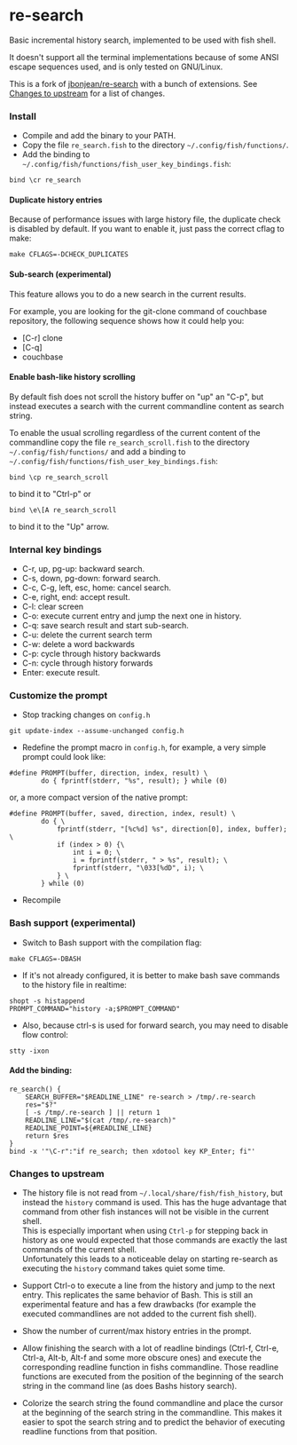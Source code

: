 re-search
=========

Basic incremental history search, implemented to be used with fish shell.

It doesn't support all the terminal implementations because of some ANSI
escape sequences used, and is only tested on GNU/Linux.

This is a fork of
[jbonjean/re-search](https://github.com/jbonjean/re-search) with a bunch of
extensions. See [Changes to upstream](#changes-to-upstream) for a list of changes.

### Install

* Compile and add the binary to your PATH.
* Copy the file `re_search.fish` to the directory `~/.config/fish/functions/`.
* Add the binding to `~/.config/fish/functions/fish_user_key_bindings.fish`:
```
bind \cr re_search
```

#### Duplicate history entries

Because of performance issues with large history file, the duplicate check is
disabled by default. If you want to enable it, just pass the correct cflag to
make:

```
make CFLAGS=-DCHECK_DUPLICATES
```

#### Sub-search (experimental)

This feature allows you to do a new search in the current results.

For example, you are looking for the git-clone command of couchbase repository,
the following sequence shows how it could help you:

* [C-r] clone
* [C-q]
* couchbase

#### Enable bash-like history scrolling

By default fish does not scroll the history buffer on "up" an "C-p", but
instead executes a search with the current commandline content as search
string.

To enable the usual scrolling regardless of the current content of the
commandline copy the file `re_search_scroll.fish` to the directory
`~/.config/fish/functions/` and add a binding to
`~/.config/fish/functions/fish_user_key_bindings.fish`:
```
bind \cp re_search_scroll
```
to bind it to "Ctrl-p" or
```
bind \e\[A re_search_scroll
```
to bind it to the "Up" arrow.

### Internal key bindings

* C-r, up, pg-up: backward search.
* C-s, down, pg-down: forward search.
* C-c, C-g, left, esc, home: cancel search.
* C-e, right, end: accept result.
* C-l: clear screen
* C-o: execute current entry and jump the next one in history.
* C-q: save search result and start sub-search.
* C-u: delete the current search term
* C-w: delete a word backwards
* C-p: cycle through history backwards
* C-n: cycle through history forwards
* Enter: execute result.

### Customize the prompt

* Stop tracking changes on `config.h`
```
git update-index --assume-unchanged config.h
```
* Redefine the prompt macro in `config.h`, for example, a very simple prompt
could look like:
```
#define PROMPT(buffer, direction, index, result) \
        do { fprintf(stderr, "%s", result); } while (0)
```
or, a more compact version of the native prompt:
```
#define PROMPT(buffer, saved, direction, index, result) \
        do { \
        	fprintf(stderr, "[%c%d] %s", direction[0], index, buffer); \
        	if (index > 0) {\
	        	int i = 0; \
        		i = fprintf(stderr, " > %s", result); \
        		fprintf(stderr, "\033[%dD", i); \
        	} \
        } while (0)
 ```
* Recompile

### Bash support (experimental)

* Switch to Bash support with the compilation flag:
```
make CFLAGS=-DBASH
```
* If it's not already configured, it is better to make bash save commands to
  the history file in realtime:
```
shopt -s histappend
PROMPT_COMMAND="history -a;$PROMPT_COMMAND"
```
* Also, because ctrl-s is used for forward search, you may need to disable flow control:
```
stty -ixon
```
#### Add the binding:

```
re_search() {
	SEARCH_BUFFER="$READLINE_LINE" re-search > /tmp/.re-search
	res="$?"
	[ -s /tmp/.re-search ] || return 1
	READLINE_LINE="$(cat /tmp/.re-search)"
	READLINE_POINT=${#READLINE_LINE}
	return $res
}
bind -x '"\C-r":"if re_search; then xdotool key KP_Enter; fi"'
```

### Changes to upstream

- The history file is not read from `~/.local/share/fish/fish_history`, but
  instead the `history` command is used. This has the huge advantage that
  command from other fish instances will not be visible in the current
  shell.  
  This is especially important when using `Ctrl-p` for stepping back in
  history as one would expected that those commands are exactly the last
  commands of the current shell.  
  Unfortunately this leads to a noticeable delay on starting re-search as
  executing the `history` command takes quiet some time.

- Support Ctrl-o to execute a line from the history and jump to the next
  entry. This replicates the same behavior of Bash. This is still an
  experimental feature and has a few drawbacks (for example the executed
  commandlines are not added to the current fish shell).

- Show the number of current/max history entries in the prompt.

- Allow finishing the search with a lot of readline bindings (Ctrl-f,
  Ctrl-e, Ctrl-a, Alt-b, Alt-f and some more obscure ones) and execute the
  corresponding readline function in fishs commandline. Those readline
  functions are executed from the position of the beginning of the search
  string in the command line (as does Bashs history search).

- Colorize the search string the found commandline and place the cursor at
  the beginning of the search string in the commandline. This makes it
  easier to spot the search string and to predict the behavior of executing
  readline functions from that position.
